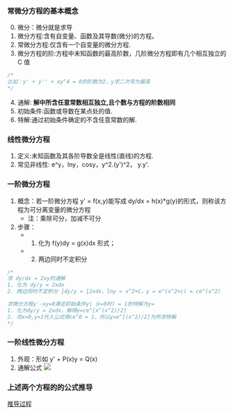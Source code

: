 ### 常微分方程的基本概念

0. 微分：微分就是求导
1. 微分方程:含有自变量、函数及其导数(微分)的方程。
2. 常微分方程:仅含有一个自变量的微分方程.
3. 微分方程的阶:方程中未知函数的最高阶数，几阶微分方程即有几个相互独立的 C 值

```js
/*
比如：y' + y'' + xy^4 = 0的阶数为2，y求二次导为最高
*/
```

4. 通解: **解中所含任意常数相互独立,且个数与方程的阶数相同**
5. 初始条件:函数或导数在某点处的值.
6. 特解:通过初始条件确定的不含任意常数的解.

### 线性微分方程

1. 定义:未知函数及其各阶导数全是线性(直线)的方程.
2. 常见非线性: e^y，lny，cosy，y^2.(y')^2， y.y'.

### 一阶微分方程

1. 概念：若一阶微分方程 y' = f(x,y)能写成 dy/dx = h(x)\*g(y)的形式，则称该方程为可分离变量的微分方程
   - 注：乘除可分，加减不可分
2. 步骤：
   - 1. 化为 f(y)dy = g(x)dx 形式；
   - 2. 两边同时不定积分

```js
/* 
求 dy/dx = 2xy的通解
1. 化为 dy/y = 2xdx
2. 两边同时不定积分 ∫dy/y = ∫2xdx，lny = x^2+C，y = e^(x^2+c) = ce^(x^2)

求微分方程y'-xy=0满足初始条件y|（x=0时) = 1的特解为y=
1. 化为dy/y = 2xdx，解得y=ce^[x^(x^2)/2]
2. 将x=0,y=1代入公式得ce^0 = 1，所以y=e^[(x^2)/2]为所求特解
*/
```

### 一阶线性微分方程

1. 外观：形如 y' + P(x)y = Q(x)
2. 通解公式
   ![](https://blog-1300014307.cos.ap-guangzhou.myqcloud.com/202310242253462.png)

### 上述两个方程的的公式推导

[推导过程](https://zhuanlan.zhihu.com/p/537253058)
